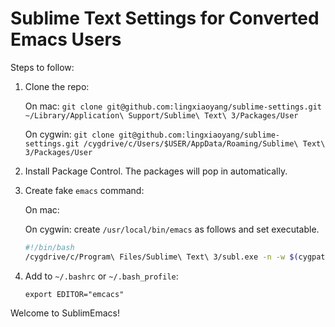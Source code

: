 # Sublime Text Settings for Converted Emacs Users

Steps to follow:

1. Clone the repo:

   On mac: `git clone git@github.com:lingxiaoyang/sublime-settings.git ~/Library/Application\ Support/Sublime\ Text\ 3/Packages/User`

   On cygwin: `git clone git@github.com:lingxiaoyang/sublime-settings.git /cygdrive/c/Users/$USER/AppData/Roaming/Sublime\ Text\ 3/Packages/User`

2. Install Package Control. The packages will pop in automatically.

3. Create fake `emacs` command:

   On mac:
   
   On cygwin: create `/usr/local/bin/emacs` as follows and set executable.
   
   ```bash
   #!/bin/bash
   /cygdrive/c/Program\ Files/Sublime\ Text\ 3/subl.exe -n -w $(cygpath --windows $1)
   ```
   
4. Add to `~/.bashrc` or `~/.bash_profile`:

   ```
   export EDITOR="emcacs"
   ```
   
Welcome to SublimEmacs!
